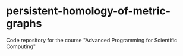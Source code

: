 # persistent-homology-of-metric-graphs
Code repository for the course "Advanced Programming for Scientific Computing"

